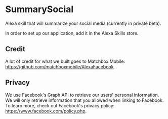 # SummarySocial
Alexa skill that will summarize your social media (currently in private beta).

In order to set up our application, add it in the Alexa Skills store.

## Credit
A lot of credit for what we built goes to Matchbox Mobile: https://github.com/matchboxmobile/AlexaFacebook.

## Privacy
We use Facebook's Graph API to retrieve our users' personal information. We will only retrieve information that you allowed when linking to Facebook. To learn more, check out Facebook's privacy policy: https://www.facebook.com/policy.php.
